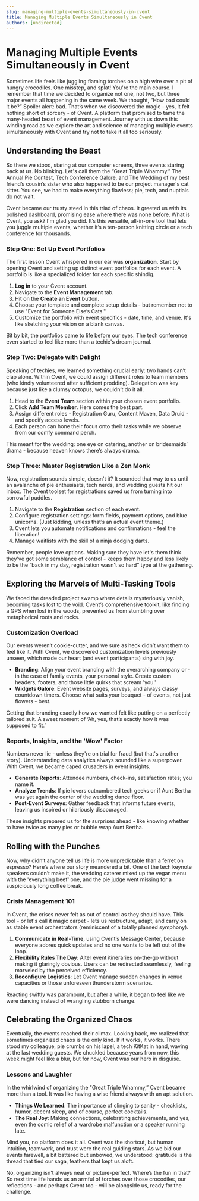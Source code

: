 ```yaml
---
slug: managing-multiple-events-simultaneously-in-cvent
title: Managing Multiple Events Simultaneously in Cvent
authors: [undirected]
---
```



# Managing Multiple Events Simultaneously in Cvent

Sometimes life feels like juggling flaming torches on a high wire over a pit of hungry crocodiles. One misstep, and splat! You're the main course. I remember that time we decided to organize not one, not two, but three major events all happening in the same week. We thought, “How bad could it be?” Spoiler alert: bad. That’s when we discovered the magic - yes, it felt nothing short of sorcery - of Cvent. A platform that promised to tame the many-headed beast of event management. Journey with us down this winding road as we explore the art and science of managing multiple events simultaneously with Cvent and try not to take it all too seriously.

## Understanding the Beast

So there we stood, staring at our computer screens, three events staring back at us. No blinking. Let's call them the “Great Triple Whammy.” The Annual Pie Contest, Tech Conference Galore, and The Wedding of my best friend’s cousin’s sister who also happened to be our project manager's cat sitter. You see, we had to make everything flawless; pie, tech, and nuptials do not wait.

Cvent became our trusty steed in this triad of chaos. It greeted us with its polished dashboard, promising ease where there was none before. What is Cvent, you ask? I'm glad you did. It’s this versatile, all-in-one tool that lets you juggle multiple events, whether it’s a ten-person knitting circle or a tech conference for thousands.

### Step One: Set Up Event Portfolios

The first lesson Cvent whispered in our ear was **organization**. Start by opening Cvent and setting up distinct event portfolios for each event. A portfolio is like a specialized folder for each specific shindig.

1. **Log in** to your Cvent account.
2. Navigate to the **Event Management** tab.
3. Hit on the **Create an Event** button.
4. Choose your template and complete setup details - but remember not to use "Event for Someone Else’s Cats."
5. Customize the portfolio with event specifics - date, time, and venue. It's like sketching your vision on a blank canvas. 

Bit by bit, the portfolios came to life before our eyes. The tech conference even started to feel like more than a techie's dream journal. 

### Step Two: Delegate with Delight

Speaking of techies, we learned something crucial early: two hands can’t clap alone. Within Cvent, we could assign different roles to team members (who kindly volunteered after sufficient prodding). Delegation was key because just like a clumsy octopus, we couldn’t do it all.

1. Head to the **Event Team** section within your chosen event portfolio.
2. Click **Add Team Member**. Here comes the best part.
3. Assign different roles - Registration Guru, Content Maven, Data Druid - and specify access levels. 
4. Each person can hone their focus onto their tasks while we observe from our comfy command perch.

This meant for the wedding: one eye on catering, another on bridesmaids’ drama - because heaven knows there’s always drama.

### Step Three: Master Registration Like a Zen Monk

Now, registration sounds simple, doesn't it? It sounded that way to us until an avalanche of pie enthusiasts, tech nerds, and wedding guests hit our inbox. The Cvent toolset for registrations saved us from turning into sorrowful puddles.

1. Navigate to the **Registration** section of each event.
2. Configure registration settings: form fields, payment options, and blue unicorns. (Just kidding, unless that’s an actual event theme.)
3. Cvent lets you automate notifications and confirmations - feel the liberation!
4. Manage waitlists with the skill of a ninja dodging darts.

Remember, people love options. Making sure they have let's them think they've got some semblance of control - keeps them happy and less likely to be the “back in my day, registration wasn't so hard” type at the gathering.

## Exploring the Marvels of Multi-Tasking Tools

We faced the dreaded project swamp where details mysteriously vanish, becoming tasks lost to the void. Cvent’s comprehensive toolkit, like finding a GPS when lost in the woods, prevented us from stumbling over metaphorical roots and rocks.

### Customization Overload

Our events weren’t cookie-cutter, and we sure as heck didn’t want them to feel like it. With Cvent, we discovered customization levels previously unseen, which made our heart (and event participants) sing with joy.

- **Branding**: Align your event branding with the overarching company or - in the case of family events, your personal style. Create custom headers, footers, and those little quirks that scream 'you.'
- **Widgets Galore**: Event website pages, surveys, and always classy countdown timers. Choose what suits your bouquet - of events, not just flowers - best.

Getting that branding exactly how we wanted felt like putting on a perfectly tailored suit. A sweet moment of ‘Ah, yes, that’s exactly how it was supposed to fit.’ 

### Reports, Insights, and the 'Wow' Factor

Numbers never lie - unless they're on trial for fraud (but that's another story). Understanding data analytics always sounded like a superpower. With Cvent, we became caped crusaders in event insights.

- **Generate Reports**: Attendee numbers, check-ins, satisfaction rates; you name it.
- **Analyze Trends**: If pie lovers outnumbered tech geeks or if Aunt Bertha was yet again the center of the wedding dance floor.
- **Post-Event Surveys**: Gather feedback that informs future events, leaving us inspired or hilariously discouraged.

These insights prepared us for the surprises ahead - like knowing whether to have twice as many pies or bubble wrap Aunt Bertha.

## Rolling with the Punches

Now, why didn’t anyone tell us life is more unpredictable than a ferret on espresso? Here’s where our story meandered a bit. One of the tech keynote speakers couldn’t make it, the wedding caterer mixed up the vegan menu with the 'everything beef' one, and the pie judge went missing for a suspiciously long coffee break.

### Crisis Management 101

In Cvent, the crises never felt as out of control as they should have. This tool - or let's call it magic carpet - lets us restructure, adapt, and carry on as stable event orchestrators (reminiscent of a totally planned symphony).

1. **Communicate in Real-Time**, using Cvent’s Message Center, because everyone adores quick updates and no one wants to be left out of the loop.
2. **Flexibility Rules The Day**: Alter event itineraries on-the-go without making it glaringly obvious. Users can be redirected seamlessly, feeling marveled by the perceived efficiency.
3. **Reconfigure Logistics**: Let Cvent manage sudden changes in venue capacities or those unforeseen thunderstorm scenarios.

Reacting swiftly was paramount, but after a while, it began to feel like we were dancing instead of wrangling stubborn change.

## Celebrating the Organized Chaos

Eventually, the events reached their climax. Looking back, we realized that sometimes organized chaos is the only kind. If it works, it works. There stood my colleague, pie crumbs on his lapel, a tech KitKat in hand, waving at the last wedding guests. We chuckled because years from now, this week might feel like a blur, but for now, Cvent was our hero in disguise.

### Lessons and Laughter

In the whirlwind of organizing the "Great Triple Whammy,” Cvent became more than a tool. It was like having a wise friend always with an apt solution. 

- **Things We Learned**: The importance of clinging to sanity - checklists, humor, decent sleep, and of course, perfect cocktails.
- **The Real Joy**: Making connections, celebrating achievements, and yes, even the comic relief of a wardrobe malfunction or a speaker running late.

Mind you, no platform does it all. Cvent was the shortcut, but human intuition, teamwork, and trust were the real guiding stars. As we bid our events farewell, a bit battered but unbowed, we understood: gratitude is the thread that tied our saga, feathers that kept us aloft.

No, organizing isn't always neat or picture-perfect. Where’s the fun in that? So next time life hands us an armful of torches over those crocodiles, our reflections - and perhaps Cvent too - will be alongside us, ready for the challenge.